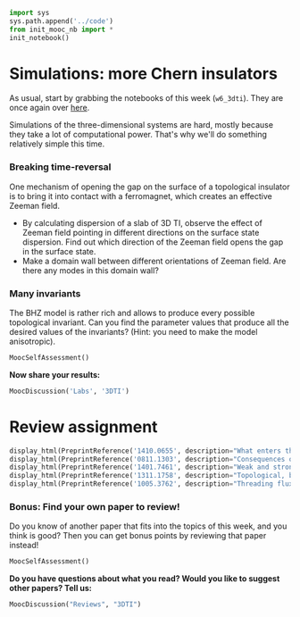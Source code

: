 ```python
import sys
sys.path.append('../code')
from init_mooc_nb import *
init_notebook()
```

# Simulations: more Chern insulators

As usual, start by grabbing the notebooks of this week (`w6_3dti`). They are once again over [here](http://tiny.cc/topocm_smc).

Simulations of the three-dimensional systems are hard, mostly because they take a lot of computational power. That's why we'll do something relatively simple this time.

### Breaking time-reversal

One mechanism of opening the gap on the surface of a topological insulator is to bring it into contact with a ferromagnet, which creates an effective Zeeman field.

* By calculating dispersion of a slab of 3D TI, observe the effect of Zeeman field pointing in different directions on the surface state dispersion. Find out which direction of the Zeeman field opens the gap in the surface state.
* Make a domain wall between different orientations of Zeeman field. Are there any modes in this domain wall?

### Many invariants

The BHZ model is rather rich and allows to produce every possible topological invariant. Can you find the parameter values that produce all the desired values of the invariants? (Hint: you need to make the model anisotropic). 


```python
MoocSelfAssessment()
```

**Now share your results:**


```python
MoocDiscussion('Labs', '3DTI')
```

# Review assignment


```python
display_html(PreprintReference('1410.0655', description="What enters the measurement of a Dirac point conductance"))
display_html(PreprintReference('0811.1303', description="Consequences of magneto-electric effect"))
display_html(PreprintReference('1401.7461', description="Weak and strong topological insulators with disorder"))
display_html(PreprintReference('1311.1758', description="Topological, but not insulator"))
display_html(PreprintReference('1005.3762', description="Threading flux through a topological insulator"))
```

### Bonus: Find your own paper to review!

Do you know of another paper that fits into the topics of this week, and you think is good?
Then you can get bonus points by reviewing that paper instead!


```python
MoocSelfAssessment()
```

**Do you have questions about what you read? Would you like to suggest other papers? Tell us:**


```python
MoocDiscussion("Reviews", "3DTI")
```
